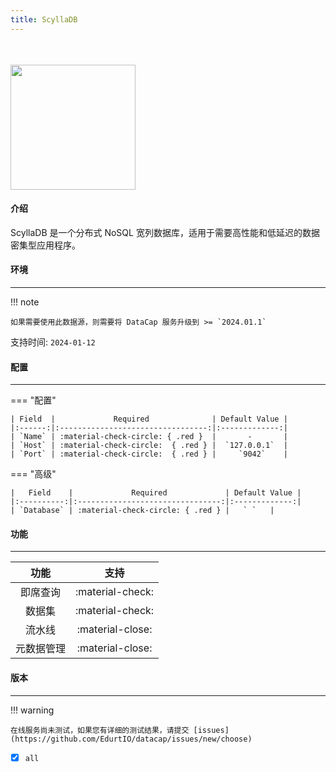 ```yaml
---
title: ScyllaDB
---
```


<img src="/assets/plugin/scylladb.png" class="connector-logo" style="width: 200px; margin-top: 35px;" />

#### 介绍

ScyllaDB 是一个分布式 NoSQL 宽列数据库，适用于需要高性能和低延迟的数据密集型应用程序。

#### 环境

---

!!! note

    如果需要使用此数据源，则需要将 DataCap 服务升级到 >= `2024.01.1`

支持时间: `2024-01-12`

#### 配置

---

=== "配置"

    | Field  |             Required              | Default Value |
    |:------:|:---------------------------------:|:-------------:|
    | `Name` | :material-check-circle: { .red }  |       -       |
    | `Host` | :material-check-circle:  { .red } |  `127.0.0.1`  |
    | `Port` | :material-check-circle:  { .red } |     `9042`    |

=== "高级"

    |   Field    |             Required             | Default Value |
    |:----------:|:--------------------------------:|:-------------:|
    | `Database` | :material-check-circle: { .red } |   ` `   |

#### 功能

---

|  功能   |        支持        |
|:-----:|:----------------:|
| 即席查询  | :material-check: |
|  数据集  | :material-check: |
|  流水线  | :material-close: |
| 元数据管理 | :material-close: |

#### 版本

---

!!! warning

    在线服务尚未测试，如果您有详细的测试结果，请提交 [issues](https://github.com/EdurtIO/datacap/issues/new/choose)

- [x] `all`
